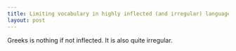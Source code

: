 ```yaml
---
title: Limiting vocabulary in highly inflected (and irregular) languages
layout: post
---
```


Greeks is nothing if not inflected. It is also quite irregular. 